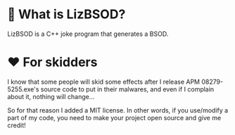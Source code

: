 # 🤔 What is LizBSOD?
LizBSOD is a C++ joke program that generates a BSOD.

# ❤️ For skidders
I know that some people will skid some effects after I release APM 08279-5255.exe's source code to put in their malwares, and even if I complain about it, nothing will change...

So for that reason I added a MIT license. In other words, if you use/modify a part of my code, you need to make your project open source and give me credit!
